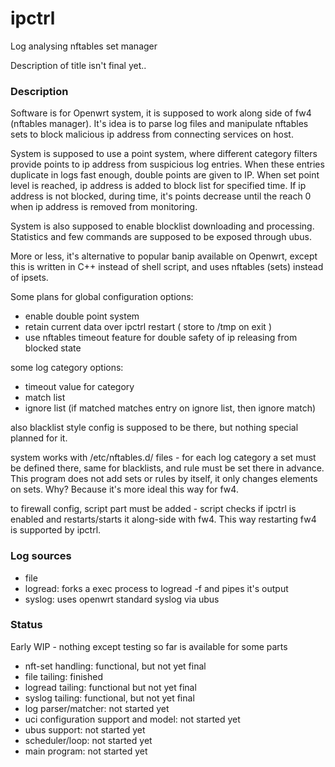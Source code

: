 # ipctrl
Log analysing nftables set manager

Description of title isn't final yet..

### Description

Software is for Openwrt system, it is supposed to work along side of fw4 (nftables manager).
It's idea is to parse log files and manipulate nftables sets to block malicious ip address
from connecting services on host.

System is supposed to use a point system, where different category filters provide points to ip address from suspicious log entries. When these entries duplicate in logs fast enough, double points are given to IP.
When set point level is reached, ip address is added to block list for specified time.
If ip address is not blocked, during time, it's points decrease until the reach 0 when ip address is removed from monitoring.

System is also supposed to enable blocklist downloading and processing.
Statistics and few commands are supposed to be exposed through ubus.

More or less, it's alternative to popular banip available on Openwrt, except this is written in C++ instead of shell script, and uses nftables (sets) instead of ipsets.

Some plans for global configuration options:

 - enable double point system
 - retain current data over ipctrl restart ( store to /tmp on exit )
 - use nftables timeout feature for double safety of ip releasing from blocked state

some log category options:
 - timeout value for category
 - match list
 - ignore list (if matched matches entry on ignore list, then ignore match)

also blacklist style config is supposed to be there, but nothing special planned for it.

system works with /etc/nftables.d/ files -
for each log category a set must be defined there, same for blacklists,
and rule must be set there in advance. This program does not add sets or rules by itself,
it only changes elements on sets. Why? Because it's more ideal this way for fw4.

to firewall config, script part must be added - script checks if ipctrl is enabled and restarts/starts it along-side with fw4.
This way restarting fw4 is supported by ipctrl.

### Log sources

 - file
 - logread: forks a exec process to logread -f and pipes it's output
 - syslog: uses openwrt standard syslog via ubus

### Status

Early WIP - nothing except testing so far is available for some parts

 - nft-set handling: functional, but not yet final
 - file tailing: finished
 - logread tailing: functional but not yet final
 - syslog tailing: functional, but not yet final
 - log parser/matcher: not started yet
 - uci configuration support and model: not started yet
 - ubus support: not started yet
 - scheduler/loop: not started yet
 - main program: not started yet
